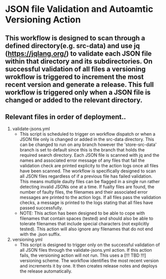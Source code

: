 # JSON file Validation and Autoamtic Versioning Action
This workflow is designed to scan through a defined directory(e.g. src-data) and use jq (https://jqlang.org/) to validate each JSON file within that directory and its subdirectories. On successful validation of all files a versioning wrokflow is triggered to increment the most recent version and generate a release. This full workflow is triggered only when a JSON file is changed or added to the relevant directory.
---
## Relevant files in order of deployment..
1. validate-jsons.yml
    - This script is scheduled to trigger on workflow dispatch or when a JSON file only is changed or added in the src-data directory. This can be changed to run on any branch however the 'store-src-data' branch is set to default since this is the branch that holds the required search directory. Each JSON file is scanned with jq and the names and associated error message of any files that fail the validation check are printed explicity to the action logs once all files have been scanned. The workflow is specifically designed to scan all JSON files regardless of if a previous file has failed validation. This means mutliple daulty files can be flagged in a single run rather detecting invalid JSONs one at a time. If fualty files are found, the number of faulty files, the filenames and their associated error messages are printed to the action logs. If all files pass the validation checks, a message is printed to the logs stating that all files have passed successfully.
    - NOTE: This action has been designed to be able to cope with filenames that contain spaces (tested) and should also be able to tolerate filenames that include special characters (not explicitly tested). This action will also ignore any filenames that do not end with the .json suffix.
2. versioning.yml
    - This script is designed to trigger only on the successful validation of all JSON files through the validate-jsons.yml action. If this action fails, the versioning action will not run. This uses a [!!! TBD !!!] versioning scheme. The workflow identifies the most recent version and increments it by one. It then creates release notes and deploys the release automatically. 